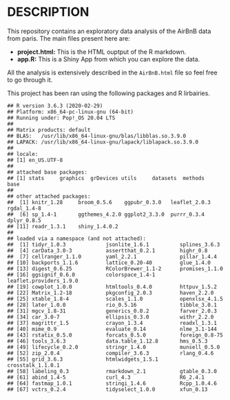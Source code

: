 # DESCRIPTION

This repository contains an exploratory data analysis of the AirBnB data from paris.
The main files present here are:

- **project.html:** This is the HTML ouptput of the R markdown.
- **app.R:** This is a Shiny App from which you can explore the data.

All the analysis is extensively described in the `AirBnB.html` file so feel free to go through it.

This project has been ran using the following packages and R lirbairies.
```
## R version 3.6.3 (2020-02-29)
## Platform: x86_64-pc-linux-gnu (64-bit)
## Running under: Pop!_OS 20.04 LTS
## 
## Matrix products: default
## BLAS:   /usr/lib/x86_64-linux-gnu/blas/libblas.so.3.9.0
## LAPACK: /usr/lib/x86_64-linux-gnu/lapack/liblapack.so.3.9.0
## 
## locale:
## [1] en_US.UTF-8
## 
## attached base packages:
## [1] stats     graphics  grDevices utils     datasets  methods   base     
## 
## other attached packages:
##  [1] knitr_1.28     broom_0.5.6    ggpubr_0.3.0   leaflet_2.0.3  rgdal_1.4-8   
##  [6] sp_1.4-1       ggthemes_4.2.0 ggplot2_3.3.0  purrr_0.3.4    dplyr_0.8.5   
## [11] readr_1.3.1    shiny_1.4.0.2 
## 
## loaded via a namespace (and not attached):
##  [1] tidyr_1.0.3             jsonlite_1.6.1          splines_3.6.3          
##  [4] carData_3.0-3           assertthat_0.2.1        highr_0.8              
##  [7] cellranger_1.1.0        yaml_2.2.1              pillar_1.4.4           
## [10] backports_1.1.6         lattice_0.20-40         glue_1.4.0             
## [13] digest_0.6.25           RColorBrewer_1.1-2      promises_1.1.0         
## [16] ggsignif_0.6.0          colorspace_1.4-1        leaflet.providers_1.9.0
## [19] cowplot_1.0.0           htmltools_0.4.0         httpuv_1.5.2           
## [22] Matrix_1.2-18           pkgconfig_2.0.3         haven_2.2.0            
## [25] xtable_1.8-4            scales_1.1.0            openxlsx_4.1.5         
## [28] later_1.0.0             rio_0.5.16              tibble_3.0.1           
## [31] mgcv_1.8-31             generics_0.0.2          farver_2.0.3           
## [34] car_3.0-7               ellipsis_0.3.0          withr_2.2.0            
## [37] magrittr_1.5            crayon_1.3.4            readxl_1.3.1           
## [40] mime_0.9                evaluate_0.14           nlme_3.1-144           
## [43] rstatix_0.5.0           forcats_0.5.0           foreign_0.8-75         
## [46] tools_3.6.3             data.table_1.12.8       hms_0.5.3              
## [49] lifecycle_0.2.0         stringr_1.4.0           munsell_0.5.0          
## [52] zip_2.0.4               compiler_3.6.3          rlang_0.4.6            
## [55] grid_3.6.3              htmlwidgets_1.5.1       crosstalk_1.1.0.1      
## [58] labeling_0.3            rmarkdown_2.1           gtable_0.3.0           
## [61] abind_1.4-5             curl_4.3                R6_2.4.1               
## [64] fastmap_1.0.1           stringi_1.4.6           Rcpp_1.0.4.6           
## [67] vctrs_0.2.4             tidyselect_1.0.0        xfun_0.13
```
